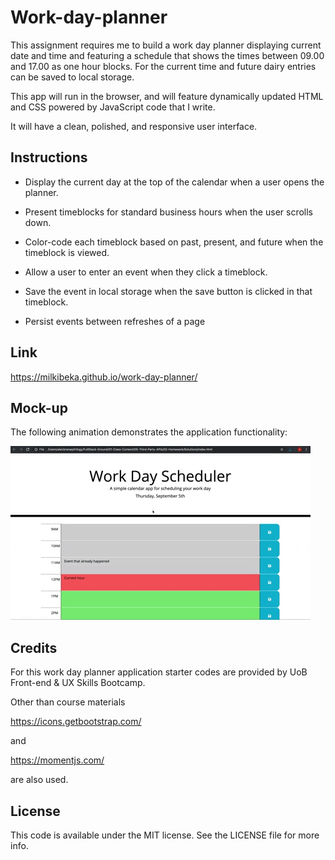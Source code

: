 # Work-day-planner

This assignment requires me to build a work day planner displaying current date and time  and featuring a schedule that shows the times between 09.00 and 17.00 as one hour blocks. For the current time and future dairy entries can be saved to local storage.

This app will run in the browser, and will feature dynamically updated HTML and CSS powered by JavaScript code that I write. 

 It will have a clean, polished, and responsive user interface. 


## Instructions

* Display the current day at the top of the calendar when a user opens the planner.

* Present timeblocks for standard business hours when the user scrolls down.

* Color-code each timeblock based on past, present, and future when the timeblock is viewed.

* Allow a user to enter an event when they click a timeblock.

* Save the event in local storage when the save button is clicked in that timeblock.

* Persist events between refreshes of a page
## Link 

https://milkibeka.github.io/work-day-planner/

## Mock-up
The following animation demonstrates the application functionality:

![Alt text](assets/images/05-third-party-apis-homework-demo.gif "Work day planner demo")

## Credits
 For this work day planner application starter codes are provided by UoB Front-end & UX Skills Bootcamp. 
 
 Other than course materials

https://icons.getbootstrap.com/

and

https://momentjs.com/

 are also used.

 ## License
This code is available under the MIT license. See the LICENSE file for more info.